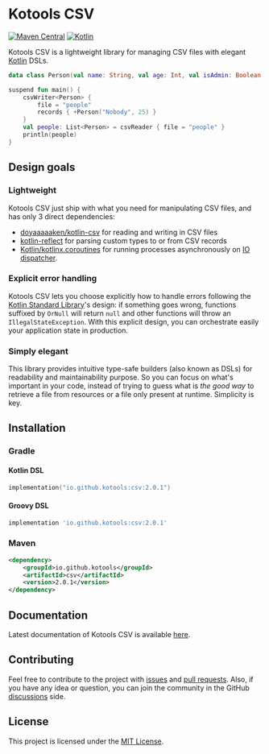 # Kotools CSV

[![Maven Central][badge-maven]][maven-artifacts]
[![Kotlin][badge-kotlin]][kotlin]

Kotools CSV is a lightweight library for managing CSV files with
elegant [Kotlin] DSLs.

```kotlin
data class Person(val name: String, val age: Int, val isAdmin: Boolean = false)

suspend fun main() {
    csvWriter<Person> {
        file = "people"
        records { +Person("Nobody", 25) }
    }
    val people: List<Person> = csvReader { file = "people" }
    println(people)
}
```

## Design goals

### Lightweight

Kotools CSV just ship with what you need for manipulating CSV files, and has
only 3 direct dependencies:
- [doyaaaaaken/kotlin-csv][kotlin-csv] for reading and writing in CSV files
- [kotlin-reflect] for parsing custom types to or from CSV records
- [Kotlin/kotlinx.coroutines][kotlin-coroutines] for running processes
  asynchronously on [IO dispatcher][kotlin-coroutines-io].

### Explicit error handling

Kotools CSV lets you choose explicitly how to handle errors following
the [Kotlin Standard Library][kotlin-stdlib]'s design: if something goes wrong,
functions suffixed by `OrNull` will return `null` and other functions will throw
an `IllegalStateException`. With this explicit design, you can orchestrate
easily your application state in production.

### Simply elegant

This library provides intuitive type-safe builders (also known as DSLs) for
readability and maintainability purpose. So you can focus on what's important in
your code, instead of trying to guess what is _the good way_
to retrieve a file from resources or a file only present at runtime. Simplicity
is key.

## Installation

### Gradle

#### Kotlin DSL

```kotlin
implementation("io.github.kotools:csv:2.0.1")
```

#### Groovy DSL

```groovy
implementation 'io.github.kotools:csv:2.0.1'
```

### Maven

```xml
<dependency>
    <groupId>io.github.kotools</groupId>
    <artifactId>csv</artifactId>
    <version>2.0.1</version>
</dependency>
```

## Documentation

Latest documentation of Kotools CSV is available [here][documentation].

## Contributing

Feel free to contribute to the project with [issues]
and [pull requests][pull-requests]. Also, if you have any idea or question, you
can join the community in the GitHub [discussions] side.

## License

This project is licensed under the [MIT License][mit-license].

<!-- Links -->

[badge-kotlin]: https://img.shields.io/badge/kotlin-1.5.31-blue.svg?logo=kotlin
[badge-maven]: https://img.shields.io/maven-central/v/io.github.kotools/csv
[discussions]: https://github.com/kotools/csv/discussions
[documentation]: https://kotools.github.io/csv/csv/io.github.kotools.csv.api/index.html
[issues]: https://github.com/kotools/csv/issues
[kotlin]: https://kotlinlang.org
[kotlin-coroutines]: https://github.com/Kotlin/kotlinx.coroutines
[kotlin-coroutines-io]: https://kotlin.github.io/kotlinx.coroutines/kotlinx-coroutines-core/kotlinx.coroutines/-dispatchers/-i-o.html
[kotlin-csv]: https://github.com/doyaaaaaken/kotlin-csv
[kotlin-reflect]: https://kotlinlang.org/docs/reflection.html
[kotlin-stdlib]: https://kotlinlang.org/api/latest/jvm/stdlib
[maven-artifacts]: https://search.maven.org/artifact/io.github.kotools/csv
[mit-license]: https://choosealicense.com/licenses/mit
[pull-requests]: https://github.com/kotools/csv/pulls
